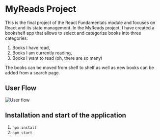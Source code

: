 # MyReads Project

This is the final project of the React Fundamentals module and focuses on React and its state management.
In the MyReads project, I have created a bookshelf app that allows to select and categorize books into three categories: 
1. Books I have read, 
2. Books I am currently reading,
3. Books I want to read (oh, there are so many)

The books can be moved from shelf to shelf as well as new books can be added from a search page.


## User Flow
![User flow](https://github.com/croepke/reactnd-project-myreads/blob/master/H5rgmv8KYx.gif)

## Installation and start of the application 
1. `npm install`
2. `npm start`
